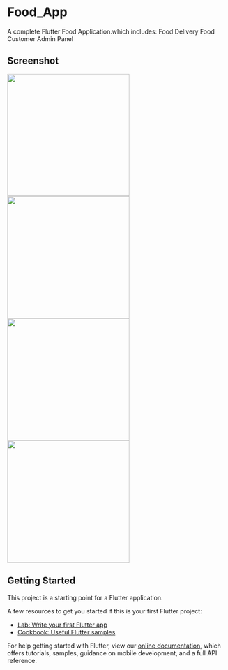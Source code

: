 # Food_App

A complete Flutter Food Application.which includes:
Food Delivery
Food Customer
Admin Panel

## Screenshot
<img src='https://user-images.githubusercontent.com/73393935/128054985-ccc6a683-444e-4d97-9cd5-8ecf6f491461.jpeg' width=280/> <img src='https://user-images.githubusercontent.com/73393935/128992454-a56a24dd-9657-410b-8a4b-11cc81b4ed10.jpeg' width=280/> <img src='https://user-images.githubusercontent.com/73393935/128992470-e59ffc2b-1296-482f-81ef-7fc7e4d0bb1c.jpeg' width=280/> 
<img src='https://user-images.githubusercontent.com/73393935/128992463-8b8d604c-a5a8-4362-8772-2041a7a8140a.jpeg' width=280/>
   

## Getting Started

This project is a starting point for a Flutter application.

A few resources to get you started if this is your first Flutter project:

- [Lab: Write your first Flutter app](https://flutter.dev/docs/get-started/codelab)
- [Cookbook: Useful Flutter samples](https://flutter.dev/docs/cookbook)

For help getting started with Flutter, view our
[online documentation](https://flutter.dev/docs), which offers tutorials,
samples, guidance on mobile development, and a full API reference.
